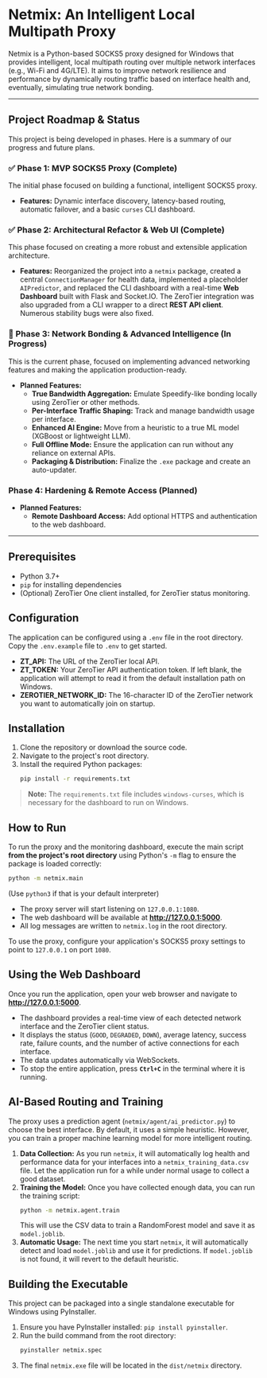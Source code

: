# Netmix: An Intelligent Local Multipath Proxy

Netmix is a Python-based SOCKS5 proxy designed for Windows that provides intelligent, local multipath routing over multiple network interfaces (e.g., Wi-Fi and 4G/LTE). It aims to improve network resilience and performance by dynamically routing traffic based on interface health and, eventually, simulating true network bonding.

---

## Project Roadmap & Status

This project is being developed in phases. Here is a summary of our progress and future plans.

### ✅ Phase 1: MVP SOCKS5 Proxy (Complete)
The initial phase focused on building a functional, intelligent SOCKS5 proxy.
- **Features:** Dynamic interface discovery, latency-based routing, automatic failover, and a basic `curses` CLI dashboard.

### ✅ Phase 2: Architectural Refactor & Web UI (Complete)
This phase focused on creating a more robust and extensible application architecture.
- **Features:** Reorganized the project into a `netmix` package, created a central `ConnectionManager` for health data, implemented a placeholder `AIPredictor`, and replaced the CLI dashboard with a real-time **Web Dashboard** built with Flask and Socket.IO. The ZeroTier integration was also upgraded from a CLI wrapper to a direct **REST API client**. Numerous stability bugs were also fixed.

### 🚧 Phase 3: Network Bonding & Advanced Intelligence (In Progress)
This is the current phase, focused on implementing advanced networking features and making the application production-ready.
- **Planned Features:**
    - **True Bandwidth Aggregation:** Emulate Speedify-like bonding locally using ZeroTier or other methods.
    - **Per-Interface Traffic Shaping:** Track and manage bandwidth usage per interface.
    - **Enhanced AI Engine:** Move from a heuristic to a true ML model (XGBoost or lightweight LLM).
    - **Full Offline Mode:** Ensure the application can run without any reliance on external APIs.
    - **Packaging & Distribution:** Finalize the `.exe` package and create an auto-updater.

### Phase 4: Hardening & Remote Access (Planned)
- **Planned Features:**
    - **Remote Dashboard Access:** Add optional HTTPS and authentication to the web dashboard.

---

## Prerequisites

- Python 3.7+
- `pip` for installing dependencies
- (Optional) ZeroTier One client installed, for ZeroTier status monitoring.

## Configuration

The application can be configured using a `.env` file in the root directory. Copy the `.env.example` file to `.env` to get started.

- **ZT_API:** The URL of the ZeroTier local API.
- **ZT_TOKEN:** Your ZeroTier API authentication token. If left blank, the application will attempt to read it from the default installation path on Windows.
- **ZEROTIER_NETWORK_ID:** The 16-character ID of the ZeroTier network you want to automatically join on startup.

## Installation

1.  Clone the repository or download the source code.
2.  Navigate to the project's root directory.
3.  Install the required Python packages:
    ```sh
    pip install -r requirements.txt
    ```
> **Note:** The `requirements.txt` file includes `windows-curses`, which is necessary for the dashboard to run on Windows.

## How to Run

To run the proxy and the monitoring dashboard, execute the main script **from the project's root directory** using Python's `-m` flag to ensure the package is loaded correctly:

```sh
python -m netmix.main
```
(Use `python3` if that is your default interpreter)

- The proxy server will start listening on `127.0.0.1:1080`.
- The web dashboard will be available at **http://127.0.0.1:5000**.
- All log messages are written to `netmix.log` in the root directory.

To use the proxy, configure your application's SOCKS5 proxy settings to point to `127.0.0.1` on port `1080`.

## Using the Web Dashboard

Once you run the application, open your web browser and navigate to **http://127.0.0.1:5000**.

- The dashboard provides a real-time view of each detected network interface and the ZeroTier client status.
- It displays the status (`GOOD`, `DEGRADED`, `DOWN`), average latency, success rate, failure counts, and the number of active connections for each interface.
- The data updates automatically via WebSockets.
- To stop the entire application, press **`Ctrl+C`** in the terminal where it is running.

## AI-Based Routing and Training

The proxy uses a prediction agent (`netmix/agent/ai_predictor.py`) to choose the best interface. By default, it uses a simple heuristic. However, you can train a proper machine learning model for more intelligent routing.

1.  **Data Collection:** As you run `netmix`, it will automatically log health and performance data for your interfaces into a `netmix_training_data.csv` file. Let the application run for a while under normal usage to collect a good dataset.
2.  **Training the Model:** Once you have collected enough data, you can run the training script:
    ```sh
    python -m netmix.agent.train
    ```
    This will use the CSV data to train a RandomForest model and save it as `model.joblib`.
3.  **Automatic Usage:** The next time you start `netmix`, it will automatically detect and load `model.joblib` and use it for predictions. If `model.joblib` is not found, it will revert to the default heuristic.

## Building the Executable

This project can be packaged into a single standalone executable for Windows using PyInstaller.

1.  Ensure you have PyInstaller installed: `pip install pyinstaller`.
2.  Run the build command from the root directory:
    ```sh
    pyinstaller netmix.spec
    ```
3.  The final `netmix.exe` file will be located in the `dist/netmix` directory.
